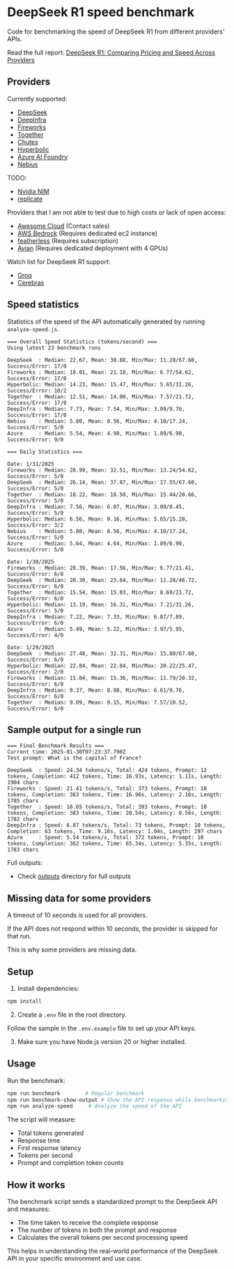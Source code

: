 # DeepSeek R1 speed benchmark

Code for benchmarking the speed of DeepSeek R1 from different providers' APIs.

Read the full report: [DeepSeek R1: Comparing Pricing and Speed Across Providers](https://prompt.16x.engineer/blog/deepseek-r1-cost-pricing-speed)

## Providers

Currently supported:

- [DeepSeek](https://www.deepseek.com/)
- [DeepInfra](https://deepinfra.com/)
- [Fireworks](https://fireworks.ai/)
- [Together](https://www.together.ai/)
- [Chutes](https://chutes.ai/)
- [Hyperbolic](https://hyperbolic.xyz/)
- [Azure AI Foundry](https://azure.microsoft.com/en-us/products/ai-foundry)
- [Nebius](https://nebius.com/)

TODO:

- [Nvidia NIM](https://build.nvidia.com/deepseek-ai/deepseek-r1)
- [replicate](https://replicate.com/deepseek-ai/deepseek-r1)

Providers that I am not able to test due to high costs or lack of open access:

- [Awesome Cloud](https://awesomecloud.ai/secure-deepseek-r1/) (Contact sales)
- [AWS Bedrock](https://aws.amazon.com/blogs/aws/deepseek-r1-models-now-available-on-aws/) (Requires dedicated ec2 instance)
- [featherless](https://featherless.ai/#pricing) (Requires subscription)
- [Avian](https://avian.io/) (Requires dedicated deployment with 4 GPUs)

Watch list for DeepSeek R1 support:

- [Groq](https://www.groq.com/)
- [Cerebras](https://cerebras.ai/)

## Speed statistics

Statistics of the speed of the API automatically generated by running `analyze-speed.js`.

```
=== Overall Speed Statistics (tokens/second) ===
Using latest 23 benchmark runs

DeepSeek  : Median: 22.67, Mean: 30.88, Min/Max: 11.28/67.60, Success/Error: 17/0
Fireworks : Median: 18.01, Mean: 21.18, Min/Max: 6.77/54.62, Success/Error: 17/0
Hyperbolic: Median: 14.23, Mean: 15.47, Min/Max: 5.65/31.26, Success/Error: 10/2
Together  : Median: 12.51, Mean: 14.00, Min/Max: 7.57/21.72, Success/Error: 17/0
DeepInfra : Median: 7.73, Mean: 7.54, Min/Max: 3.09/9.76, Success/Error: 17/0
Nebius    : Median: 5.80, Mean: 8.56, Min/Max: 4.10/17.24, Success/Error: 5/0
Azure     : Median: 5.54, Mean: 4.90, Min/Max: 1.89/6.90, Success/Error: 9/0

=== Daily Statistics ===

Date: 1/31/2025
Fireworks : Median: 28.99, Mean: 32.51, Min/Max: 13.24/54.62, Success/Error: 5/0
DeepSeek  : Median: 26.14, Mean: 37.87, Min/Max: 17.55/67.60, Success/Error: 5/0
Together  : Median: 18.22, Mean: 18.58, Min/Max: 15.44/20.66, Success/Error: 5/0
DeepInfra : Median: 7.56, Mean: 6.07, Min/Max: 3.09/8.45, Success/Error: 5/0
Hyperbolic: Median: 6.56, Mean: 9.16, Min/Max: 5.65/15.28, Success/Error: 3/2
Nebius    : Median: 5.80, Mean: 8.56, Min/Max: 4.10/17.24, Success/Error: 5/0
Azure     : Median: 5.64, Mean: 4.64, Min/Max: 1.89/6.90, Success/Error: 5/0

Date: 1/30/2025
Fireworks : Median: 20.39, Mean: 17.56, Min/Max: 6.77/21.41, Success/Error: 6/0
DeepSeek  : Median: 20.30, Mean: 23.64, Min/Max: 11.28/46.72, Success/Error: 6/0
Together  : Median: 15.54, Mean: 15.03, Min/Max: 8.69/21.72, Success/Error: 6/0
Hyperbolic: Median: 13.19, Mean: 16.31, Min/Max: 7.21/31.26, Success/Error: 5/0
DeepInfra : Median: 7.22, Mean: 7.33, Min/Max: 6.87/7.89, Success/Error: 6/0
Azure     : Median: 5.49, Mean: 5.22, Min/Max: 3.97/5.95, Success/Error: 4/0

Date: 1/29/2025
DeepSeek  : Median: 27.48, Mean: 32.31, Min/Max: 15.80/67.60, Success/Error: 6/0
Hyperbolic: Median: 22.84, Mean: 22.84, Min/Max: 20.22/25.47, Success/Error: 2/0
Fireworks : Median: 15.04, Mean: 15.36, Min/Max: 11.79/20.32, Success/Error: 6/0
DeepInfra : Median: 9.37, Mean: 8.98, Min/Max: 6.61/9.76, Success/Error: 6/0
Together  : Median: 9.09, Mean: 9.15, Min/Max: 7.57/10.52, Success/Error: 6/0
```

## Sample output for a single run

```
=== Final Benchmark Results ===
Current time: 2025-01-30T07:23:37.790Z
Test prompt: What is the capital of France?

DeepSeek  : Speed: 24.34 tokens/s, Total: 424 tokens, Prompt: 12 tokens, Completion: 412 tokens, Time: 16.93s, Latency: 1.11s, Length: 1904 chars
Fireworks : Speed: 21.41 tokens/s, Total: 373 tokens, Prompt: 10 tokens, Completion: 363 tokens, Time: 16.96s, Latency: 2.16s, Length: 1785 chars
Together  : Speed: 18.65 tokens/s, Total: 393 tokens, Prompt: 10 tokens, Completion: 383 tokens, Time: 20.54s, Latency: 0.56s, Length: 1782 chars
DeepInfra : Speed: 6.87 tokens/s, Total: 73 tokens, Prompt: 10 tokens, Completion: 63 tokens, Time: 9.16s, Latency: 1.04s, Length: 297 chars
Azure     : Speed: 5.54 tokens/s, Total: 372 tokens, Prompt: 10 tokens, Completion: 362 tokens, Time: 65.34s, Latency: 5.35s, Length: 1783 chars
```

Full outputs:

- Check [outputs](outputs) directory for full outputs

## Missing data for some providers

A timeout of 10 seconds is used for all providers.

If the API does not respond within 10 seconds, the provider is skipped for that run.

This is why some providers are missing data.

## Setup

1. Install dependencies:

```bash
npm install
```

2. Create a `.env` file in the root directory.

Follow the sample in the `.env.example` file to set up your API keys.

3. Make sure you have Node.js version 20 or higher installed.

## Usage

Run the benchmark:

```bash
npm run benchmark        # Regular benchmark
npm run benchmark-show-output # Show the API response while benchmarking
npm run analyze-speed     # Analyze the speed of the API
```

The script will measure:

- Total tokens generated
- Response time
- First response latency
- Tokens per second
- Prompt and completion token counts

## How it works

The benchmark script sends a standardized prompt to the DeepSeek API and measures:

- The time taken to receive the complete response
- The number of tokens in both the prompt and response
- Calculates the overall tokens per second processing speed

This helps in understanding the real-world performance of the DeepSeek API in your specific environment and use case.
